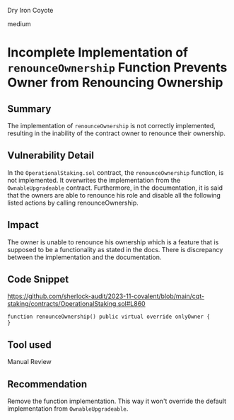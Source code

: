 Dry Iron Coyote

medium

# Incomplete Implementation of `renounceOwnership` Function Prevents Owner from Renouncing Ownership

## Summary

The implementation of `renounceOwnership` is not correctly implemented, resulting in the inability of the contract owner to renounce their ownership.

## Vulnerability Detail

In the `OperationalStaking.sol` contract, the `renounceOwnership` function, is not implemented. It overwrites the implementation from the `OwnableUpgradeable` contract. Furthermore, in the documentation, it is said that the owners are able to renounce his role and disable all the following listed actions by calling renounceOwnership.

## Impact

The owner is unable to renounce his ownership which is a feature that is supposed to be a functionality as stated in the docs. There is discrepancy between the implementation and the documentation.

## Code Snippet

https://github.com/sherlock-audit/2023-11-covalent/blob/main/cqt-staking/contracts/OperationalStaking.sol#L860

```solidity
function renounceOwnership() public virtual override onlyOwner {
}
```

## Tool used

Manual Review

## Recommendation

Remove the function implementation. This way it won't override the default implementation from `OwnableUpgradeable`.
